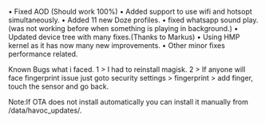 





•  Fixed AOD (Should work 100%)
•  Added support to use wifi and hotsopt simultaneously.
•  Added 11 new Doze profiles.
•  fixed whatsapp sound play. (was not working before when something is playing in background.)
•  Updated device tree with many fixes.(Thanks to Markus)
•  Using HMP kernel as it has now many new improvements.
•  Other minor fixes performance related.

Known Bugs what i faced.
1 > I had to reinstall magisk.
2 > If anyone will face fingerprint issue just goto security settings > fingerprint > add finger, touch the sensor and go back.

Note:If OTA does not install automatically you can install it manually from /data/havoc_updates/.

